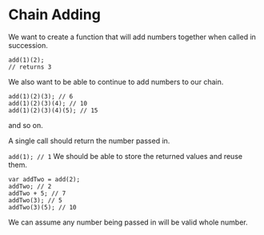 # Chain Adding
We want to create a function that will add numbers together when called in succession.

```
add(1)(2);
// returns 3
```
We also want to be able to continue to add numbers to our chain.
```
add(1)(2)(3); // 6
add(1)(2)(3)(4); // 10
add(1)(2)(3)(4)(5); // 15
```
and so on.

A single call should return the number passed in.

`add(1); // 1`
We should be able to store the returned values and reuse them.

```
var addTwo = add(2);
addTwo; // 2
addTwo + 5; // 7
addTwo(3); // 5
addTwo(3)(5); // 10
```
We can assume any number being passed in will be valid whole number.
